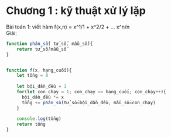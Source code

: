 # Chương 1 : kỹ thuật xử lý lặp
Bài toán 1: viết hàm f(x,n) = x^1/1 + x^2/2 + ... x^n/n  
Giải:
```js
function phân_số( tử_số, mẫu_số){
    return tử_số/mẫu_số
}


function f(x, hạng_cuối){
    let tổng = 0
  
    let bội_dần_đều = 1
    for(let con_chạy = 1; con_chạy <= hạng_cuối; con_chạy++){
      bội_dần_đều *= x
      tổng += phân_số(tử_số=bội_dần_đều, mẫu_số=con_chạy)
    }
  
    console.log(tổng)
    return tổng
}
```
